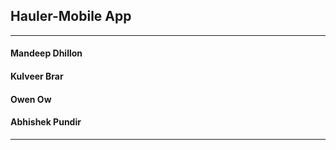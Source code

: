 ## Hauler-Mobile App
---
#### Mandeep Dhillon
#### Kulveer Brar
#### Owen Ow
#### Abhishek Pundir
---
